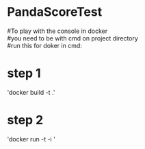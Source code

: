 # PandaScoreTest

#To play with the console in docker <br/> 
#you need to be with cmd on project directory <br/>
#run this for doker in cmd: <br/>
# step 1
'docker build -t <name> .'
# step 2
'docker run -t -i <name>'

